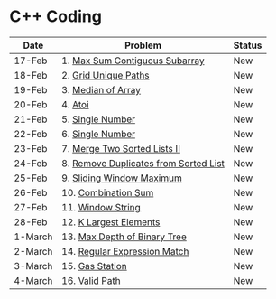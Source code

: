 # C++ Coding

|   Date    | Problem | Status |
|-----------|---------|--------|
|17-Feb|1. [Max Sum Contiguous Subarray](https://www.interviewbit.com/problems/max-sum-contiguous-subarray/)|New|
|18-Feb|2. [Grid Unique Paths](https://www.interviewbit.com/problems/grid-unique-paths/)|New|
|19-Feb|3. [Median of Array](https://www.interviewbit.com/problems/median-of-array/)|New|
|20-Feb|4. [Atoi](https://www.interviewbit.com/problems/atoi/)|New|
|21-Feb|5. [Single Number](https://www.interviewbit.com/problems/single-number/)|New|
|22-Feb|6. [Single Number](https://www.interviewbit.com/problems/single-number/)|New|
|23-Feb|7. [Merge Two Sorted Lists II](https://www.interviewbit.com/problems/merge-two-sorted-lists-ii/)|New|
|24-Feb|8. [Remove Duplicates from Sorted List](https://www.interviewbit.com/problems/remove-duplicates-from-sorted-list/)|New|
|25-Feb|9. [Sliding Window Maximum](https://www.interviewbit.com/problems/sliding-window-maximum/)|New|
|26-Feb|10. [Combination Sum](https://www.interviewbit.com/problems/combination-sum/)|New|
|27-Feb|11. [Window String](https://www.interviewbit.com/problems/window-string/)|New|
|28-Feb|12. [K Largest Elements](https://www.interviewbit.com/problems/k-largest-elements/)|New|
|1-March|13. [Max Depth of Binary Tree](https://www.interviewbit.com/problems/max-depth-of-binary-tree/)|New|
|2-March|14. [Regular Expression Match](https://www.interviewbit.com/problems/regular-expression-match/)|New|
|3-March|15. [Gas Station](https://www.interviewbit.com/problems/gas-station/)|New|
|4-March|16. [Valid Path](https://www.interviewbit.com/problems/valid-path/)|New|
